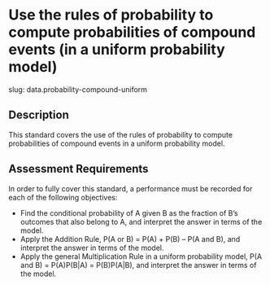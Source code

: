 # Use the rules of probability to compute probabilities of compound events (in a uniform probability model)

slug: data.probability-compound-uniform

## Description
This standard covers the use of the rules of probability to compute probabilities of compound events in a uniform probability model.

## Assessment Requirements
In order to fully cover this standard, a performance must be recorded for each of the following objectives:

- Find the conditional probability of A given B as the fraction of B’s outcomes that also belong to A, and interpret the answer in terms of the model.
- Apply the Addition Rule, P(A or B) = P(A) + P(B) – P(A and B), and interpret the answer in terms of the model.
- Apply the general Multiplication Rule in a uniform probability model, P(A and B) = P(A)P(B|A) = P(B)P(A|B), and interpret the answer in terms of the model.
